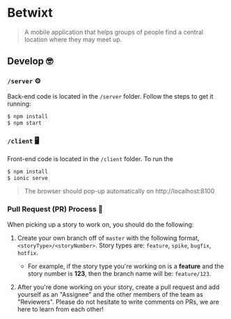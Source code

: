 # Betwixt
> A mobile application that helps groups of people find a central location where they may meet up.

## Develop 🤓

### `/server` ⚙

Back-end code is located in the `/server` folder. Follow the steps to get it running:

```bash
$ npm install
$ npm start
```

### `/client` 🖥

Front-end code is located in the `/client` folder. To run the 

```bash
$ npm install
$ ionic serve
```

> The browser should pop-up automatically on http://localhost:8100

### Pull Request (PR) Process 🚀

When picking up a story to work on, you should do the following:

1. Create your own branch off of `master` with the following format, `<storyType>/<storyNumber>`. Story types are: `feature`, `spike`, `bugfix`, `hotfix`. 
    - For example, if the story type you're working on is a **feature** and the story number is **123**, then the branch name will be: `feature/123`.

2. After you're done working on your story, create a pull request and add yourself as an "Assignee" and the other members of the team as "Reviewers". Please do not hesitate to write comments on PRs, we are here to learn from each other!